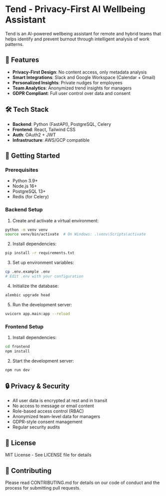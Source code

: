 # Tend - Privacy-First AI Wellbeing Assistant

Tend is an AI-powered wellbeing assistant for remote and hybrid teams that helps identify and prevent burnout through intelligent analysis of work patterns.

## 🌟 Features

- **Privacy-First Design**: No content access, only metadata analysis
- **Smart Integrations**: Slack and Google Workspace (Calendar + Gmail)
- **Personalized Insights**: Private nudges for employees
- **Team Analytics**: Anonymized trend insights for managers
- **GDPR Compliant**: Full user control over data and consent

## 🛠 Tech Stack

- **Backend**: Python (FastAPI), PostgreSQL, Celery
- **Frontend**: React, Tailwind CSS
- **Auth**: OAuth2 + JWT
- **Infrastructure**: AWS/GCP compatible

## 🚀 Getting Started

### Prerequisites

- Python 3.9+
- Node.js 16+
- PostgreSQL 13+
- Redis (for Celery)

### Backend Setup

1. Create and activate a virtual environment:
```bash
python -m venv venv
source venv/bin/activate  # On Windows: .\venv\Scripts\activate
```

2. Install dependencies:
```bash
pip install -r requirements.txt
```

3. Set up environment variables:
```bash
cp .env.example .env
# Edit .env with your configuration
```

4. Initialize the database:
```bash
alembic upgrade head
```

5. Run the development server:
```bash
uvicorn app.main:app --reload
```

### Frontend Setup

1. Install dependencies:
```bash
cd frontend
npm install
```

2. Start the development server:
```bash
npm run dev
```

## 🔒 Privacy & Security

- All user data is encrypted at rest and in transit
- No access to message or email content
- Role-based access control (RBAC)
- Anonymized team-level data for managers
- GDPR-style consent management
- Regular security audits

## 📝 License

MIT License - See LICENSE file for details

## 🤝 Contributing

Please read CONTRIBUTING.md for details on our code of conduct and the process for submitting pull requests. 